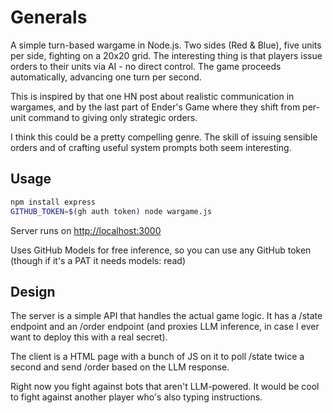 # Generals

A simple turn-based wargame in Node.js. Two sides (Red & Blue), five units per side, fighting on a 20x20 grid. The interesting thing is that players issue orders to their units via AI - no direct control. The game proceeds automatically, advancing one turn per second.

This is inspired by that one HN post about realistic communication in wargames, and by the last part of Ender's Game where they shift from per-unit command to giving only strategic orders.

I think this could be a pretty compelling genre. The skill of issuing sensible orders and of crafting useful system prompts both seem interesting.

## Usage

```bash
npm install express
GITHUB_TOKEN=$(gh auth token) node wargame.js
```

Server runs on [http://localhost:3000](http://localhost:3000)

Uses GitHub Models for free inference, so you can use any GitHub token (though if it's a PAT it needs models: read)

## Design

The server is a simple API that handles the actual game logic. It has a /state endpoint and an /order endpoint (and proxies LLM inference, in case I ever want to deploy this with a real secret).

The client is a HTML page with a bunch of JS on it to poll /state twice a second and send /order based on the LLM response.

Right now you fight against bots that aren't LLM-powered. It would be cool to fight against another player who's also typing instructions.
